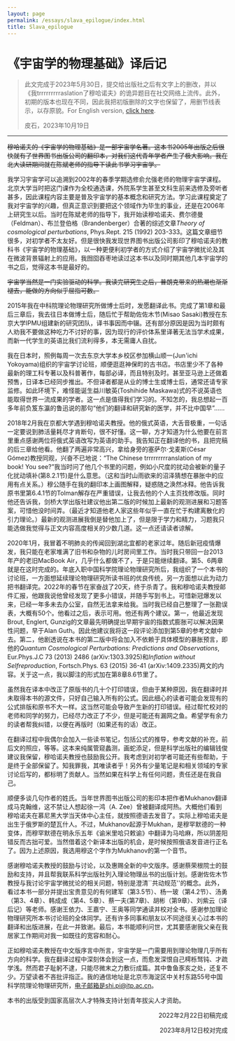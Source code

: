 ```yaml
---
layout: page
permalink: /essays/slava_epilogue/index.html
title: Slava_epilogue
---
```


# 《宇宙学的物理基础》译后记

> 此文完成于2023年5月30日，提交给出版社之后有文字上的删改，并以《我trrrrrrrrraslation了穆哈诺夫》的诡异题目在社交网络上流传。此外，初期的版本也现在不同，因此我把初版删除的文字也保留了，用删节线表示，以存原貌。For English version, [click here](slava_epilogue_en.md).
> 
> 皮石，2023年10月19日

---

~~穆哈诺夫的《宇宙学的物理基础》是一部宇宙学名著。这本书2005年出版之后很快就有了世界图书出版公司的翻印本，对我们这代青年学者产生了极大影响。我在北大读研期间就在陈斌老师的指导下读此书学习宇宙学。~~

我学习宇宙学可以追溯到2002年的春季学期选修俞允强老师的物理宇宙学课程。北京大学当时把这门课作为全校通选课，外院系学生甚至文科生前来选修及旁听者甚多，因此课程内容主要是普及宇宙学的基本概念和研究方法。学习此课程奠定了我对宇宙学的兴趣，但真正意识到要把这个领域作为毕生的事业，还是在2006年上研究生以后。当时在陈斌老师的指导下，我开始读穆哈诺夫、费尔德曼（Feldman）、布兰登伯格（Brandenberger）合著的综述文章*Theory of cosmological perturbations*, Phys.Rept. 215 (1992) 203-333。这篇文章细节很多，对初学者不太友好。但是很快我发现世界图书出版公司影印了穆哈诺夫的教科书《宇宙学的物理基础》，以一种更便利初学者的方式介绍了宇宙学微扰论及其在微波背景辐射上的应用。我囫囵吞枣地读过这本书以及同时期其他几本宇宙学的书之后，觉得这本书是最好的。

~~宇宙学当然是一门实验驱动的科学。我读完研究生之后，普朗克带来的热潮也渐渐褪去，能做的方向似乎屈指可数。~~

2015年我在中科院理论物理研究所做博士后时，发愿翻译此书。完成了第1章和最后三章后，我去往日本做博士后，随后忙于帮助佐佐木节(Misao Sasaki)教授在东京大学IPMU组建新的研究团队，译书事因而中辍。还有部分原因是因为当时颇有人劝我不要做这种吃力不讨好的事，因为现行的评价体系里译著无法当学术成果，而新一代学生的英语比我们流利得多，本无需庸人自扰。

我在日本时，照例每周一次去东京大学本乡校区参加横山顺一(Jun'ichi Yokoyama)组织的宇宙学讨论班，顺便逛逛神保町的古书店。书店里少不了各种最新的理工科专著以及科普著作，每部必译，而且特别及时。甚至亚马逊上还做着预售，日译本已经同步推出。不但译者都是从业的博士生或博士后，通常还请专家监修。如此环境下，难怪能诞生益川敏英(Toshihide Maskawa)式的不说英语也能取得世界一流成果的学者。这一点是值得我们学习的。不知怎的，我总想起一百多年前负笈东瀛的鲁迅说的那句“他们的翻译和研究新的医学，并不比中国早”……

2018年2月我在京都大学遇到穆哈诺夫教授。他的俄式英语，大舌音极重，一句话一定要说到肺活量耗尽才肯断句，很不好懂。这一聊，方才知道为什么他要在前言里重点感谢两位将俄式英语改写为英语的助手。我告知正在翻译他的书，且把完稿的后三章给他看。他翻了两遍非常高兴，拿给身旁的塞萨尔$\cdot$戈麦斯(César Gómez)教授同观，兴奋不已地说：“The Chinese trrrrrrrrranslation of my book! You see?”我当时问了他几个书里的问题，例如小尺度的扰动会被新的量子化扰动填补(第8.2.1节)是什么意思。（这和当时山雨欲来的沼泽猜想在暴胀中的应用有点关系。）穆公随手在我的翻印本上画图解释，疑惑随之涣然冰释。他告诉我原书里第6.4.1节的Tolman解存在严重错误，让我去他的个人主页找修改版。同时他还告诉我，剑桥大学出版社建议他出第二版的时候加上最新的观测进展和习题答案，可惜他没时间弄。（最近才知道他老人家这些年似乎一直在忙于构建离散化的引力理论。）最新的观测进展我倒是替他加上了，但是限于学力和精力，习题我只能选做我觉得与正文内容高度相关的少数几道。这一点还请读者谅解。

2020年1月，我冒着不明肺炎的传闻回到湖北宜都的老家过年。随后新冠疫情爆发，我只能在老家堆满了旧书和杂物的儿时房间里工作。当时我只带回一台2013年产的老旧MacBook Air，几乎什么都做不了，于是只能继续翻译。第5、6两章就是在这时完成的。年底入职中国科学院理论物理研究所后，我组织了一个本书的讨论班，一方面想延续理论物理研究所读书班的优良传统，另一方面想以此为动力把书翻译完。2022年的春节在家奋战了20天，终于杀青了。我和穆哈诺夫教授邮件汇报，他跟我说他曾经发现了更多小错误，并随手写到书上。可惜新冠爆发以来，已经一年多未去办公室，自然无法拿来给我。当时我已经自己整理了一张勘误表，大概有50个。他看过之后，表示可用。他还有两个建议。第一，他最近发现Brout, Englert, Gunzig的文章最先明确提出早期宇宙的指数式膨胀可以解决因果性问题，早于Alan Guth。因此他建议我将这一段评论添加到第5章的参考文献中去。第二，他剧透说在本书的第二版中将会加入不依赖于具体模型的暴胀预言，即他的*Quantum Cosmological Perturbations: Predictions and Observations*, Eur.Phys.J.C 73 (2013) 2486 (arXiv:1303.3925)和*Inflation without Selfreproduction*, Fortsch.Phys. 63 (2015) 36-41 (arXiv:1409.2335)两文的内容。关于这一点，我以脚注的形式加在第8章8.6节里了。

虽然我在译本中改正了原版书的几十个打印错误，但由于某种原因，我在翻译时并未取得本书的源文件，只好自己输入所有的公式。因此细心的读者可能会发现有的公式排版和原书不大一样。这当然可能会导致产生新的打印错误。经过帮忙校对的老师和同学的努力，已经尽力改正了不少，但是可能还有漏网之鱼。希望学有余力的读者帮我纠错，以便在再版时（如果还有的话）改正。

在翻译过程中我偶尔会加入一些读书笔记，包括公式的推导，参考文献的补充，前后文的照应，等等。这本来纯属管窥蠡测，画蛇添足，但是科学出版社的编辑钱俊建议我保留，穆哈诺夫教授也鼓励我公开。我考虑到对初学者可能还有些帮助，于是终于全部保留了。知我罪我，其唯读者乎！另外有少量笔记是和相关领域的专家讨论后写的，都标明了贡献人。当然如果在科学上有任何问题，责任还是在我自己。

顺便多谈几句作者的姓氏。当年世界图书出版公司的影印本把作者Mukhanov翻译成马克翰维，这不禁让人想起徐一鸿（A. Zee）曾被翻译成阿热。大概他们看到穆哈诺夫在慕尼黑大学当天体中心主任，就按照德语去发音了。实际上穆哈诺夫是出生于俄罗斯的楚瓦什人。不过，Mukhanov起源于Mukhan，是穆罕默德的一种变体，而穆罕默德在明永乐五年《谕米里哈只敕谕》中翻译为马哈麻，所以阴差阳错反而古拙可爱。当然借着这个新译本出版的机会，是时候按照俄语发音进行正名了。因为上述原因，我选用穆这个字作为Mukhanov的第一个音节。

感谢穆哈诺夫教授的鼓励与讨论，以及惠赐全新的中文版序。感谢蔡荣根院士的鼓励和支持，并且帮我联系科学出版社列入理论物理丛书的出版计划。感谢佐佐木节教授与我讨论宇宙学微扰论的相关问题，特别是澄清``共动规范''的概念。此外，看过本书一部分并提出宝贵意见的有何建军（第3.5节）、杨一玻（第4.2节）、汤勇（第3、4章）、韩成成（第4、5章）、蔡一夫(第7章)、胡彬（第9章）、刘紫云（译后记）等老师。感谢王依力、王嘉宁、王奥等同学通读并校对全书。感谢参加理论物理研究所本书讨论班的全体同学。还有许多同事和朋友以不同途径关心过本书的翻译和出版进展，在此一并致谢。最后，本书能顺利问世，尤其要感谢我父亲在我居家工作期间对我一如既往的宽容和耐心。

正如穆哈诺夫教授在中文版序言中所言，宇宙学是一门需要用到理论物理几乎所有方向的科学。我在翻译过程中深刻体会到这一点，而愈发深恨自己樗栎驽钝、才疏学浅。然而君子耻躬不逮，只能尽微末之力敷衍成篇。其中鲁鱼豕亥之处，还复不少。万望读者不吝批评指正。我的通信地址是北京市海淀区中关村东路55号中国科学院理论物理研究所，电子邮箱是shi.pi@itp.ac.cn。

本书的出版受到国家高层次人才特殊支持计划青年拔尖人才资助。

<p align="right">2022年2月22日初稿完成</p>
<p align="right">2023年8月12日校对完成</p>
